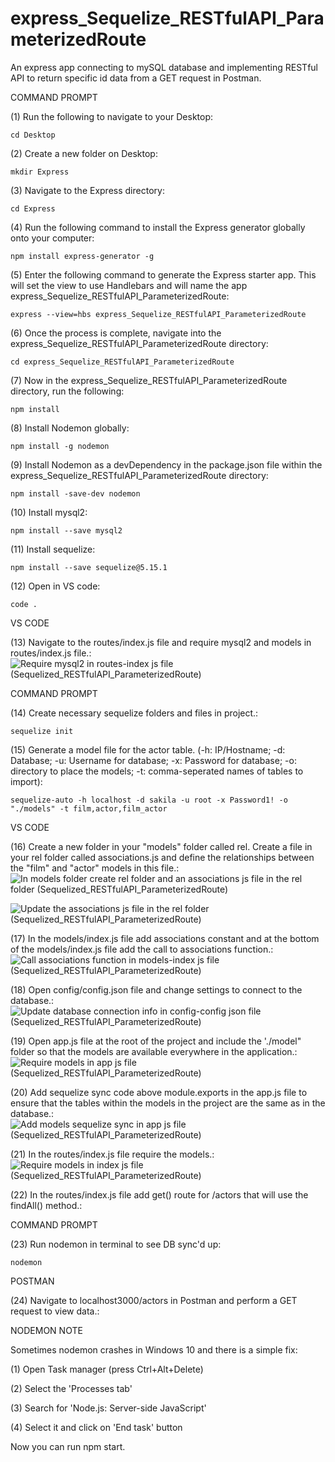 # express_Sequelize_RESTfulAPI_ParameterizedRoute
An express app connecting to mySQL database and implementing RESTful API to return specific id data from a GET request in Postman.

COMMAND PROMPT

(1) Run the following to navigate to your Desktop: 

    cd Desktop

(2) Create a new folder on Desktop: 

    mkdir Express

(3) Navigate to the Express directory: 

    cd Express

(4) Run the following command to install the Express generator globally onto your computer: 

    npm install express-generator -g

(5) Enter the following command to generate the Express starter app. This will set the view to use Handlebars and will name the app express_Sequelize_RESTfulAPI_ParameterizedRoute: 

    express --view=hbs express_Sequelize_RESTfulAPI_ParameterizedRoute

(6) Once the process is complete, navigate into the express_Sequelize_RESTfulAPI_ParameterizedRoute directory: 

    cd express_Sequelize_RESTfulAPI_ParameterizedRoute
    
(7) Now in the express_Sequelize_RESTfulAPI_ParameterizedRoute directory, run the following: 

    npm install

(8) Install Nodemon globally: 

    npm install -g nodemon
    
(9) Install Nodemon as a devDependency in the package.json file within the express_Sequelize_RESTfulAPI_ParameterizedRoute directory:

    npm install -save-dev nodemon
    
(10) Install mysql2:

    npm install --save mysql2

(11) Install sequelize: 

    npm install --save sequelize@5.15.1

(12) Open in VS code:

    code . 


VS CODE

(13) Navigate to the routes/index.js file and require mysql2 and models in routes/index.js file.: ![Require mysql2 in routes-index js file (Sequelized_RESTfulAPI_ParameterizedRoute)](https://user-images.githubusercontent.com/35668707/70489305-61378a80-1ac9-11ea-8d09-1703542a759a.JPG)

COMMAND PROMPT

(14) Create necessary sequelize folders and files in project.:

    sequelize init

(15)  Generate a model file for the actor table. (-h: IP/Hostname; -d: Database; -u: Username for database; -x: Password for database; -o: directory to place the models; -t: comma-seperated names of tables to import):  

    sequelize-auto -h localhost -d sakila -u root -x Password1! -o "./models" -t film,actor,film_actor
    
VS CODE

(16) Create a new folder in your "models" folder called rel. Create a file in your rel folder called associations.js and define the relationships between the "film" and "actor" models in this file.: ![In models folder create rel folder and an associations js file in the rel folder (Sequelized_RESTfulAPI_ParameterizedRoute)](https://user-images.githubusercontent.com/35668707/70489349-86c49400-1ac9-11ea-96d3-6cb7c74f3e0f.JPG)

![Update the associations js file in the rel folder (Sequelized_RESTfulAPI_ParameterizedRoute)](https://user-images.githubusercontent.com/35668707/70489483-e884fe00-1ac9-11ea-93cb-b4c25115f05d.JPG)

(17) In the models/index.js file add associations constant and at the bottom of the models/index.js file add the call to associations function.: ![Call associations function in models-index js file (Sequelized_RESTfulAPI_ParameterizedRoute)](https://user-images.githubusercontent.com/35668707/70489585-326de400-1aca-11ea-8ad9-4c9f076914b4.JPG)

(18) Open config/config.json file and change settings to connect to the database.: ![Update database connection info in config-config json file (Sequelized_RESTfulAPI_ParameterizedRoute)](https://user-images.githubusercontent.com/35668707/70489699-7bbe3380-1aca-11ea-9c15-13b28b09aca0.JPG)

(19) Open app.js file at the root of the project and include the './model" folder so that the models are available everywhere in the application.: ![Require models in app js file (Sequelized_RESTfulAPI_ParameterizedRoute)](https://user-images.githubusercontent.com/35668707/70489768-a8724b00-1aca-11ea-9f74-1e8dd8b3afda.JPG)

(20) Add sequelize sync code above module.exports in the app.js file to ensure that the tables within the models in the project are the same as in the database.: ![Add models sequelize sync in app js file (Sequelized_RESTfulAPI_ParameterizedRoute)](https://user-images.githubusercontent.com/35668707/70489851-cf308180-1aca-11ea-9156-bee825e5d511.JPG)

(21) In the routes/index.js file require the models.: ![Require models in index js file (Sequelized_RESTfulAPI_ParameterizedRoute)](https://user-images.githubusercontent.com/35668707/70489903-f5562180-1aca-11ea-9fd7-82cf46cd3fc7.JPG)

(22) In the routes/index.js file add get() route for /actors that will use the findAll() method.: 

COMMAND PROMPT

(23) Run nodemon in terminal to see DB sync'd up: 

    nodemon

POSTMAN

(24) Navigate to localhost3000/actors in Postman and perform a GET request to view data.: 

NODEMON NOTE

Sometimes nodemon crashes in Windows 10 and there is a simple fix:

(1) Open Task manager (press Ctrl+Alt+Delete)

(2) Select the 'Processes tab'

(3) Search for 'Node.js: Server-side JavaScript'

(4) Select it and click on 'End task' button

Now you can run npm start.
